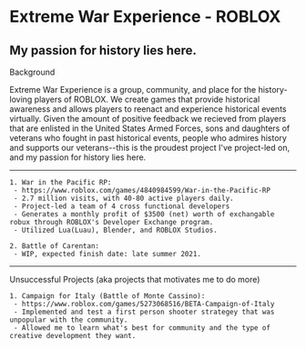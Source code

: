 # Extreme War Experience - ROBLOX

 My passion for history lies here.
 ----------------------------------------------------------------------------------------------------------------------------------------------------------------
 Background
 
 Extreme War Experience is a group, community, and place for the history-loving players of ROBLOX. We create games that provide historical awareness and allows players to reenact and experience historical events virtually. Given the amount of positive feedback we recieved from players that are enlisted in the United States Armed Forces, sons and daughters of veterans who fought in past historical events, people who admires history and supports our veterans--this is the proudest project I've project-led on, and my passion for history lies here.
 
 ----------------------------------------------------------------------------------------------------------------------------------------------------------------
```
1. War in the Pacific RP:
 - https://www.roblox.com/games/4840984599/War-in-the-Pacific-RP
 - 2.7 million visits, with 40-80 active players daily.
 - Project-led a team of 4 cross functional developers
 - Generates a monthly profit of $3500 (net) worth of exchangable robux through ROBLOX's Developer Exchange program.
 - Utilized Lua(Luau), Blender, and ROBLOX Studios.
```
```
2. Battle of Carentan:
 - WIP, expected finish date: late summer 2021.
```



----------------------------------------------------------------------------------------------------------------------------------------------------------------
Unsuccessful Projects (aka projects that motivates me to do more)
```
1. Campaign for Italy (Battle of Monte Cassino):
 - https://www.roblox.com/games/5273068516/BETA-Campaign-of-Italy
 - Implemented and test a first person shooter strategey that was unpopular with the community.
 - Allowed me to learn what's best for community and the type of creative development they want.
```



